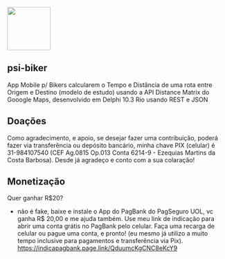 <img src="psi-software.png" width="100"><br>
## psi-biker
App Mobile p/ Bikers calcularem o Tempo e Distância de uma rota entre Origem e Destino (modelo de estudo) 
usando a API Distance Matrix do Gooogle Maps, desenvolvido em Delphi 10.3 Rio usando REST e JSON

## Doações
Como agradecimento, e apoio, se desejar fazer uma contribuição, poderá fazer via transferência ou depósito bancário, minha chave PIX (celular) é 31-984107540 (CEF Ag.0815 Op.013 Conta 6214-9 - Ezequias Martins da Costa Barbosa). Desde já agradeço e conto com a sua colaração!

## Monetização
Quer ganhar R$20? 
- não é fake, baixe e instale o App do PagBank do PagSeguro UOL, vc ganha R$ 20,00  e me ajuda também. Use meu link de indicação para abrir uma conta grátis no PagBank pelo celular. Faça uma recarga de celular ou pague uma conta, e pronto! (eu mesmo já utilizo a muito tempo inclusive para pagamentos e transferência via Pix).
https://indicapagbank.page.link/QduumcKgCNC8eKcY9


